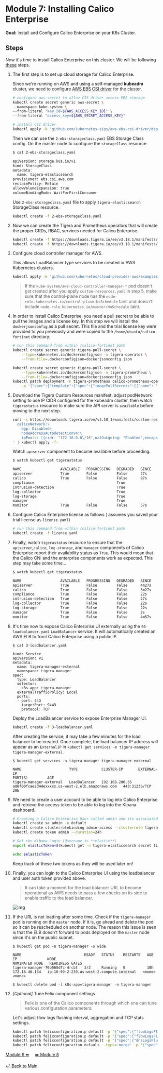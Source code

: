 # Module 7: Installing Calico Enterprise

**Goal:** Install and Configure Calico Enterprise on your K8s Cluster.

## Steps

Now it's time to install Calico Enterprise on this cluster. We will be following [these](https://docs.tigera.io/calico-enterprise/latest/getting-started/install-on-clusters/kubernetes/generic-install) steps.

1. The first step is to set up cloud storage for Calico Enterprise.

    Since we're running on AWS and using a self-managed **kubeadm** cluster, we need to configure [AWS EBS CSI driver](https://github.com/kubernetes-sigs/aws-ebs-csi-driver/blob/master/docs/install.md) for the cluster.

    ```bash
    # configure aws-secret to allow CIS driver access EBS storage
    kubectl create secret generic aws-secret \
    --namespace kube-system \
    --from-literal "key_id=${AWS_ACCESS_KEY_ID}" \
    --from-literal "access_key=${AWS_SECRET_ACCESS_KEY}"

    # install CSI driver
    kubectl apply -k "github.com/kubernetes-sigs/aws-ebs-csi-driver/deploy/kubernetes/overlays/stable/?ref=release-1.28"
    ```

    Then we can use the `2-ebs-storageclass.yaml` EBS Storage Class config. On the master node to configure the `storageClass` resource:

    ```bash
    $ cat 2-ebs-storageclass.yaml

    apiVersion: storage.k8s.io/v1
    kind: StorageClass
    metadata:
      name: tigera-elasticsearch
    provisioner: ebs.csi.aws.com
    reclaimPolicy: Retain
    allowVolumeExpansion: true
    volumeBindingMode: WaitForFirstConsumer
    ```

    Use `2-ebs-storageclass.yaml` file to apply `tigera-elasticsearch` StorageClass resource.

    ```bash
    kubectl create -f 2-ebs-storageclass.yaml
    ```

2. Now we can create the Tigera and Prometheus operators that will create the proper CRDs, RBAC, services needed for Calico Enterprise.

    ```bash
    kubectl create -f https://downloads.tigera.io/ee/v3.18.1/manifests/tigera-operator.yaml
    kubectl create -f https://downloads.tigera.io/ee/v3.18.1/manifests/tigera-prometheus-operator.yaml
    ```

3. Configure cloud controller manager for AWS.

    This allows LoadBalancer type services to be created in AWS Kubernetes clusters.

    ```bash
    kubectl apply -k 'github.com/kubernetes/cloud-provider-aws/examples/existing-cluster/base/?ref=master'
    ```

    >If the `kube-system/aws-cloud-controller-manager-*` pod doesn't get created after you apply `custom-resources.yaml` in step 5, make sure that the control-plane node has the `node-role.kubernetes.io/control-plane:NoSchedule` taint and doesn't include `node-role.kubernetes.io/master:NoSchedule` taint.

4. In order to install Calico Enterprise, you need a pull secret to be able to pull the images and a license key. In this step we will install the `dockerjsonconfig` as a pull secret. This file and the trial license key were provided to you previously and were copied to the `/home/ubuntu/calico-fortinet` directory.

    ```bash
    # run this command from within /calico-fortinet path
    kubectl create secret generic tigera-pull-secret \
        --type=kubernetes.io/dockerconfigjson -n tigera-operator \
        --from-file=.dockerconfigjson=dockerjsonconfig.json

    kubectl create secret generic tigera-pull-secret \
        --type=kubernetes.io/dockerconfigjson -n tigera-prometheus \
        --from-file=.dockerconfigjson=dockerjsonconfig.json
    kubectl patch deployment -n tigera-prometheus calico-prometheus-operator \
        -p '{"spec":{"template":{"spec":{"imagePullSecrets":[{"name": "tigera-pull-secret"}]}}}}'
    ```

5. Download the Tigera Custom Resources manifest, adjust podNetwork setting to use IP CIDR configured for the kubeadm cluster, then watch `tigerastatus` resource to make sure the API server is `available` before moving to the next step.

    ```bash
    curl -s https://downloads.tigera.io/ee/v3.18.1/manifests/custom-resources.yaml | sed -e '/  # registry:.*$/a \
      calicoNetwork:\
        bgp: Disabled\
        nodeAddressAutodetectionV4:\
        ipPools: [{cidr: "172.16.0.0\/16",natOutgoing: "Enabled",encapsulation: "VXLAN"}]\
    ' | kubectl apply -f-
    ```

    Watch `apiserver` component to become available before proceeding.

    ```bash
    $ watch kubectl get tigerastatus

    NAME                  AVAILABLE   PROGRESSING   DEGRADED   SINCE
    apiserver             True        False         False      27s
    calico                True        False         False      87s
    compliance                                      True       
    intrusion-detection                             True       
    log-collector                                   True       
    log-storage                                     True       
    manager                                         True       
    monitor               True        False         False      57s

    ```

6. Configure Calico Enterprise license as follows ( assumes you saved your trial license as `license.yaml`)

    ```bash
    # run this command from within /calico-fortinet path
    kubectl create -f license.yaml
    ```

7. Finally, watch `tigerastatus` resource to ensure that the `apiserver`,`calico`, `log-storage`, and `manager` components of Calico Enterprise report their availability status as `True`. This would mean that the Calico CNI and the enterprise components work as expected. This step may take some time...

    ```bash
    $ watch kubectl get tigerastatus

    NAME                  AVAILABLE   PROGRESSING   DEGRADED   SINCE
    apiserver             True        False         False      4m27s
    calico                True        False         False      5m27s
    compliance            True        False         False      22s
    intrusion-detection   True        False         False      27s
    log-collector         True        False         False      22s
    log-storage           True        False         False      22s
    manager               True        False         False      2s
    monitor               True        False         False      4m57s
    ```

8. It's time now to expose Calico Enterprise UI externally using the `03-loadbalancer.yaml` `LoadBalancer` service. It will automatically created an AWS ELB to front Calico Enterprise using a public IP.

    ```text
    $ cat 3-loadbalancer.yaml

    kind: Service
    apiVersion: v1
    metadata:
      name: tigera-manager-external
      namespace: tigera-manager
    spec:
      type: LoadBalancer
      selector:
        k8s-app: tigera-manager
      externalTrafficPolicy: Local
      ports:
      - port: 443
        targetPort: 9443
        protocol: TCP
    ```

    Deploy the LoadBalancer service to expose Enterprise Manager UI.

    ```bash
    kubectl create -f 3-loadbalancer.yaml
    ```

    After creating the service, it may take a few minutes for the load balancer to be created. Once complete, the load balancer IP address will appear as an `ExternalIP` in `kubectl get services -n tigera-manager tigera-manager-external`.

    ```text
    $ kubectl get services -n tigera-manager tigera-manager-external

    NAME                      TYPE           CLUSTER-IP       EXTERNAL-IP                                                              PORT(S)         AGE
    tigera-manager-external   LoadBalancer   192.168.200.55   a86f00fcae2d44exxxxx.us-west-2.elb.amazonaws.com   443:31236/TCP   20h
    ```

9. We need to create a user account to be able to log into Calico Enterprise and retrieve the access token to be able to log into the Kibana dashboard.

    ```bash
    # Creating a Calico Enterprise User called admin and its associated k8s Service Account
    kubectl create sa admin -n default
    kubectl create clusterrolebinding admin-access --clusterrole tigera-network-admin --serviceaccount default:admin
    kubectl create token admin --duration=24h

    # Get the Kibana Login (Username is **elastic**)
    export elasticToken=$(kubectl get -n tigera-elasticsearch secret tigera-secure-es-elastic-user -o go-template='{{.data.elastic | base64decode}}')

    echo $elasticToken
    ```

    Keep track of these two tokens as they will be used later on!

10. Finally, you can login to the Calico Enterprise UI using the loadbalancer and user auth token provided above.

    >It can take a moment for the load balancer URL to become operational as AWS needs to pass a few checks on its side to enable traffic to the load balancer.

    ![img](../img/tigera-ui.png)

11. If the URL is not loading after some time. Check if the `tigera-manager` pod is running on the `master` node.  If it is, go ahead and delete the pod so it can be rescheduled on another node. The reason this issue is seen is that the ELB doesn't forward to pods deployed on the `master` node since it's on the public subnet.

    ```text
    $ kubectl get pod -n tigera-manager -o wide

    NAME                             READY   STATUS    RESTARTS   AGE   IP              NODE                                        NOMINATED NODE   READINESS GATES
    tigera-manager-76b568d7c-4rcbt   3/3     Running   0          10h   172.16.46.134   ip-10-99-2-239.us-west-2.compute.internal   <none>           <none>

    $ kubectl delete pod -l k8s-app=tigera-manager -n tigera-manager
    ```

12. _[Optional]_ Tune Felix component settings

    >Felix is one of the Calico components through which one can tune various configuration parameters.

    Let's adjust flow logs flushing interval, aggregation and TCP stats settings.

    ```bash
    kubectl patch felixconfiguration.p default -p '{"spec":{"flowLogsFlushInterval":"10s"}}'
    kubectl patch felixconfiguration.p default -p '{"spec":{"flowLogsFileAggregationKindForAllowed":1}}'
    kubectl patch felixconfiguration.p default -p '{"spec":{"dnsLogsFlushInterval":"10s"}}'
    kubectl patch felixconfiguration default --type='merge' -p '{"spec":{"flowLogsCollectTcpStats":true}}'
    ```

[Module 6 :arrow_left:](../modules/join-nodes.md) &nbsp;&nbsp;&nbsp;&nbsp;[:arrow_right: Module 8](../modules/integrate-calico-fortigate.md)

[:leftwards_arrow_with_hook: Back to Main](/README.md)
